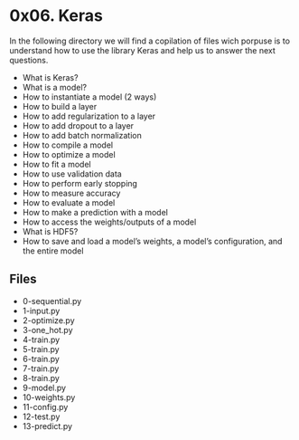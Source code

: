 # 0x06. Keras

In the following directory we will find a copilation of files wich porpuse is to understand how to use the library Keras and help us to answer the next questions.
-   What is Keras?
-   What is a model?
-   How to instantiate a model (2 ways)
-   How to build a layer
-   How to add regularization to a layer
-   How to add dropout to a layer
-   How to add batch normalization
-   How to compile a model
-   How to optimize a model
-   How to fit a model
-   How to use validation data
-   How to perform early stopping
-   How to measure accuracy
-   How to evaluate a model
-   How to make a prediction with a model
-   How to access the weights/outputs of a model
-   What is HDF5?
-   How to save and load a model’s weights, a model’s configuration, and the entire model
## Files
 - 0-sequential.py
 - 1-input.py
 - 2-optimize.py
 - 3-one_hot.py
 - 4-train.py
 - 5-train.py
 - 6-train.py
 - 7-train.py
 - 8-train.py
 - 9-model.py
 - 10-weights.py
 - 11-config.py
 - 12-test.py
 - 13-predict.py